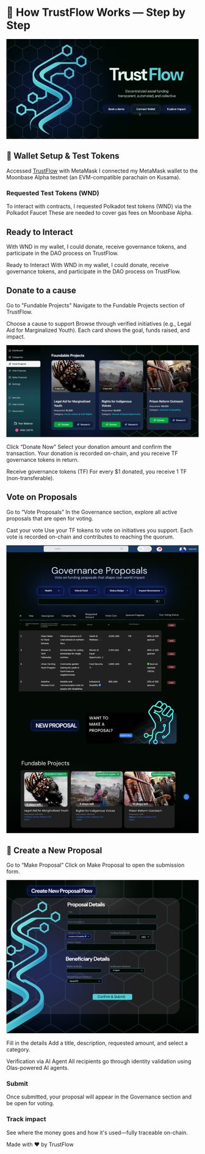 # 🔄 How TrustFlow Works — Step by Step


![GIF](https://github.com/Molina-Daniel/TrustFlow/blob/main/docs/DEMO%20Gif.gif)

## 🦊 Wallet Setup & Test Tokens
Accessed [TrustFlow](https://trust-flow-kappa.vercel.app/) with MetaMask
I connected my MetaMask wallet to the Moonbase Alpha testnet (an EVM-compatible parachain on Kusama).

### Requested Test Tokens (WND)
To interact with contracts, I requested Polkadot test tokens (WND) via the Polkadot Faucet
These are needed to cover gas fees on Moonbase Alpha.

## Ready to Interact
With WND in my wallet, I could donate, receive governance tokens, and participate in the DAO process on TrustFlow.

Ready to Interact
With WND in my wallet, I could donate, receive governance tokens, and participate in the DAO process on TrustFlow.


## Donate to a cause
Go to "Fundable Projects" Navigate to the Fundable Projects section of TrustFlow. 


Choose a cause to support
Browse through verified initiatives (e.g., Legal Aid for Marginalized Youth). Each card shows the goal, funds raised, and impact.



![Foundable Projects](https://github.com/Molina-Daniel/TrustFlow/blob/main/docs/Foundable%20Projects.png)

Click “Donate Now”
Select your donation amount and confirm the transaction.
Your donation is recorded on-chain, and you receive TF governance tokens in return.

Receive governance tokens (TF)
For every $1 donated, you receive 1 TF (non-transferable).

## Vote on Proposals
Go to “Vote Proposals”
In the Governance section, explore all active proposals that are open for voting.

Cast your vote
Use your TF tokens to vote on initiatives you support.
Each vote is recorded on-chain and contributes to reaching the quorum.

![vote](https://github.com/Molina-Daniel/TrustFlow/blob/main/docs/vote.png)


## 📝 Create a New Proposal
Go to “Make Proposal”
Click on Make Proposal to open the submission form.

![vote](https://github.com/Molina-Daniel/TrustFlow/blob/main/docs/make-proposal.png)

Fill in the details
Add a title, description, requested amount, and select a category.

Verification via AI Agent
All recipients go through identity validation using Olas-powered AI agents.

### Submit
Once submitted, your proposal will appear in the Governance section and be open for voting.

### Track impact
See where the money goes and how it's used—fully traceable on-chain.


Made with ♥️ by TrustFlow


